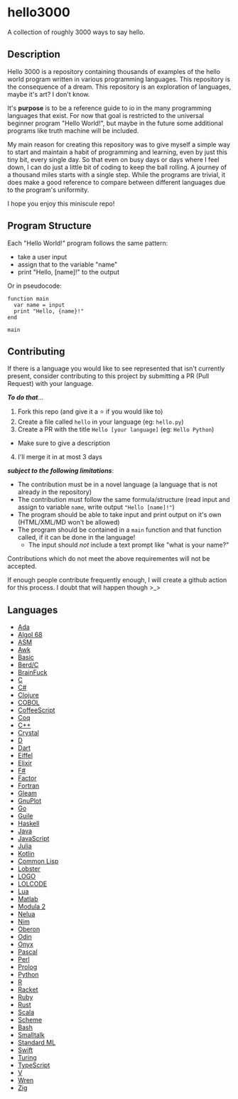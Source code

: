 # hello3000
A collection of roughly 3000 ways to say hello.

## Description

Hello 3000 is a repository containing thousands of examples of the hello world program written in various programming languages. This repository is the consequence of a dream. This repository is an exploration of languages, maybe it's art? I don't know.

It's **purpose** is to be a reference guide to io in the many programming languages that exist. For now that goal is restricted to the universal beginner program "Hello World!", but maybe in the future some additional programs like truth machine will be included.

My main reason for creating this repository was to give myself a simple way to start and maintain a habit of programming and learning, even by just this tiny bit, every single day. So that even on busy days or days where I feel down, I can do just a little bit of coding to keep the ball rolling. A journey of a thousand miles starts with a single step. While the programs are trivial, it does make a good reference to compare between different languages due to the program's uniformity.

I hope you enjoy this miniscule repo!

## Program Structure

Each "Hello World!" program follows the same pattern:
* take a user input
* assign that to the variable "name"
* print "Hello, [name]!" to the output

Or in pseudocode:
```
function main
  var name = input
  print "Hello, {name}!"
end

main
```

## Contributing

If there is a language you would like to see represented that isn't currently present, consider contributing to this project by submitting a PR (Pull Request) with your language.

**_To do that_**...
1. Fork this repo (and give it a :star: if you would like to)
2. Create a file called `hello` in your language (eg: `hello.py`)
3. Create a PR with the title `Hello [your language]` (eg: `Hello Python`)
  * Make sure to give a description
4. I'll merge it in at most 3 days

**_subject to the following limitations_**:
- The contribution must be in a novel language (a language that is not already in the repository)
- The contribution must follow the same formula/structure (read input and assign to variable `name`, write output `"Hello [name]!"`)
- The program should be able to take input and print output on it's own (HTML/XML/MD won't be allowed)
- The program should be contained in a `main` function and that function called, if it can be done in the language!
  - The input should _not_ include a text prompt like "what is your name?"

Contributions which do not meet the above requirementes will not be accepted.

If enough people contribute frequently enough, I will create a github action for this process. I doubt that will happen though >_>

## Languages

* [Ada](https://github.com/LordUbuntu/hello3000/blob/main/hello.ada)
* [Algol 68](https://github.com/LordUbuntu/hello3000/blob/main/hello.a68)
* [ASM](https://github.com/LordUbuntu/hello3000/blob/main/hello.asm)
* [Awk](https://github.com/LordUbuntu/hello3000/blob/main/hello.awk)
* [Basic](https://github.com/LordUbuntu/hello3000/blob/main/hello.bas)
* [Berd/C](https://github.com/LordUbuntu/hello3000/blob/main/hello.berd)
* [BrainFuck](https://github.com/LordUbuntu/hello3000/blob/main/hello.bf)
* [C](https://github.com/LordUbuntu/hello3000/blob/main/hello.c)
* [C#](https://github.com/LordUbuntu/hello3000/blob/main/hello.cs)
* [Clojure](https://github.com/LordUbuntu/hello3000/blob/main/hello.clj)
* [COBOL](https://github.com/LordUbuntu/hello3000/blob/main/hello.cob)
* [CoffeeScript](https://github.com/LordUbuntu/hello3000/blob/main/hello.coffee)
* [Coq](https://github.com/LordUbuntu/hello3000/blob/main/hello.coq)
* [C++](https://github.com/LordUbuntu/hello3000/blob/main/hello.cpp)
* [Crystal](https://github.com/LordUbuntu/hello3000/blob/main/hello.cr)
* [D](https://github.com/LordUbuntu/hello3000/blob/main/hello.d)
* [Dart](https://github.com/LordUbuntu/hello3000/blob/main/hello.dart)
* [Eiffel](https://github.com/LordUbuntu/hello3000/blob/main/hello.e)
* [Elixir](https://github.com/LordUbuntu/hello3000/blob/main/hello.exs)
* [F#](https://github.com/LordUbuntu/hello3000/blob/main/hello.fsx)
* [Factor](https://github.com/LordUbuntu/hello3000/blob/main/hello.factor)
* [Fortran](https://github.com/LordUbuntu/hello3000/blob/main/hello.f90)
* [Gleam](https://github.com/LordUbuntu/hello3000/blob/main/hello.gleam)
* [GnuPlot](https://github.com/LordUbuntu/hello3000/blob/main/hello.gnu)
* [Go](https://github.com/LordUbuntu/hello3000/blob/main/hello.go)
* [Guile](https://github.com/LordUbuntu/hello3000/blob/main/hello.guile)
* [Haskell](https://github.com/LordUbuntu/hello3000/blob/main/hello.hs)
* [Java](https://github.com/LordUbuntu/hello3000/blob/main/hello.java)
* [JavaScript](https://github.com/LordUbuntu/hello3000/blob/main/hello.js)
* [Julia](https://github.com/LordUbuntu/hello3000/blob/main/hello.jl)
* [Kotlin](https://github.com/LordUbuntu/hello3000/blob/main/hello.kt)
* [Common Lisp](https://github.com/LordUbuntu/hello3000/blob/main/hello.lisp)
* [Lobster](https://github.com/LordUbuntu/hello3000/blob/main/hello.lobster)
* [LOGO](https://github.com/LordUbuntu/hello3000/blob/main/hello.logo)
* [LOLCODE](https://github.com/LordUbuntu/hello3000/blob/main/hello.lol)
* [Lua](https://github.com/LordUbuntu/hello3000/blob/main/hello.lua)
* [Matlab](https://github.com/LordUbuntu/hello3000/blob/main/hello.m)
* [Modula 2](https://github.com/LordUbuntu/hello3000/blob/main/hello.mod)
* [Nelua](https://github.com/LordUbuntu/hello3000/blob/main/hello.nelua)
* [Nim](https://github.com/LordUbuntu/hello3000/blob/main/hello.nim)
* [Oberon](https://github.com/LordUbuntu/hello3000/blob/main/hello.obn)
* [Odin](https://github.com/LordUbuntu/hello3000/blob/main/hello.odin)
* [Onyx](https://github.com/LordUbuntu/hello3000/blob/main/hello.onyx)
* [Pascal](https://github.com/LordUbuntu/hello3000/blob/main/hello.pas)
* [Perl](https://github.com/LordUbuntu/hello3000/blob/main/hello.plx)
* [Prolog](https://github.com/LordUbuntu/hello3000/blob/main/hello.pl)
* [Python](https://github.com/LordUbuntu/hello3000/blob/main/hello.py)
* [R](https://github.com/LordUbuntu/hello3000/blob/main/hello.r)
* [Racket](https://github.com/LordUbuntu/hello3000/blob/main/hello.rkt)
* [Ruby](https://github.com/LordUbuntu/hello3000/blob/main/hello.rb)
* [Rust](https://github.com/LordUbuntu/hello3000/blob/main/hello.rs)
* [Scala](https://github.com/LordUbuntu/hello3000/blob/main/hello.scala)
* [Scheme](https://github.com/LordUbuntu/hello3000/blob/main/hello.scm)
* [Bash](https://github.com/LordUbuntu/hello3000/blob/main/hello.bash)
* [Smalltalk](https://github.com/LordUbuntu/hello3000/blob/main/hello.st)
* [Standard ML](https://github.com/LordUbuntu/hello3000/blob/main/hello.sml)
* [Swift](https://github.com/LordUbuntu/hello3000/blob/main/hello.swift)
* [Turing](https://github.com/LordUbuntu/hello3000/blob/main/hello.st)
* [TypeScript](https://github.com/LordUbuntu/hello3000/blob/main/hello.ts)
* [V](https://github.com/LordUbuntu/hello3000/blob/main/hello.v)
* [Wren](https://github.com/LordUbuntu/hello3000/blob/main/hello.wren)
* [Zig](https://github.com/LordUbuntu/hello3000/blob/main/hello.zig)
